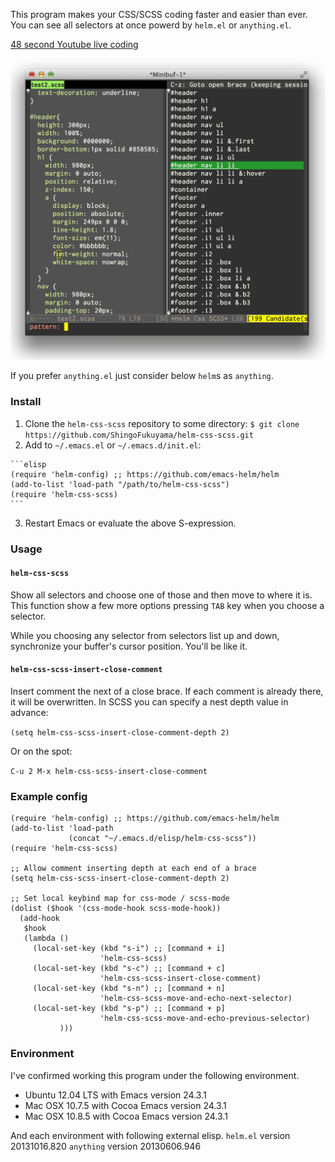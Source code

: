 This program makes your CSS/SCSS coding faster and easier than ever. You can see all selectors at once powerd by `helm.el` or `anything.el`. 

[48 second Youtube live coding](http://www.youtube.com/watch?v=25Fqi-4WL4o&feature=player_embedded)

![helm-css-scss](https://github.com/ShingoFukuyama/helm-css-scss/raw/master/image/helm-css-scss.png)

If you prefer `anything.el` just consider below `helm`s as `anything`.

### Install

  1. Clone the `helm-css-scss` repository to some directory:
    ```
    $ git clone https://github.com/ShingoFukuyama/helm-css-scss.git
    ```
  2. Add to `~/.emacs.el` or `~/.emacs.d/init.el`:

    ```elisp
    (require 'helm-config) ;; https://github.com/emacs-helm/helm
    (add-to-list 'load-path "/path/to/helm-css-scss")
    (require 'helm-css-scss)
    ```
  3. Restart Emacs or evaluate the above S-expression.

### Usage

#### `helm-css-scss`

Show all selectors and choose one of those and then move to where it is. This function show a few more options pressing `TAB` key when you choose a selector. 

While you choosing any selector from selectors list up and down, synchronize your buffer's cursor position. You'll be like it.


#### `helm-css-scss-insert-close-comment`

Insert comment the next of a close brace. If each comment is already there, it will be overwritten. 
In SCSS you can specify a nest depth value in advance: 

`(setq helm-css-scss-insert-close-comment-depth 2)` 

Or on the spot:

`C-u 2 M-x helm-css-scss-insert-close-comment`

### Example config

```elisp
(require 'helm-config) ;; https://github.com/emacs-helm/helm
(add-to-list 'load-path
             (concat "~/.emacs.d/elisp/helm-css-scss"))
(require 'helm-css-scss)

;; Allow comment inserting depth at each end of a brace
(setq helm-css-scss-insert-close-comment-depth 2)

;; Set local keybind map for css-mode / scss-mode
(dolist ($hook '(css-mode-hook scss-mode-hook))
  (add-hook
   $hook
   (lambda ()
     (local-set-key (kbd "s-i") ;; [command + i]
                    'helm-css-scss)
     (local-set-key (kbd "s-c") ;; [command + c]
                    'helm-css-scss-insert-close-comment)
     (local-set-key (kbd "s-n") ;; [command + n]
                    'helm-css-scss-move-and-echo-next-selector)
     (local-set-key (kbd "s-p") ;; [command + p]
                    'helm-css-scss-move-and-echo-previous-selector)
           )))
```

### Environment

I've confirmed working this program under the following environment.

* Ubuntu 12.04 LTS  with Emacs version 24.3.1
* Mac OSX 10.7.5 with Cocoa Emacs version 24.3.1
* Mac OSX 10.8.5 with Cocoa Emacs version 24.3.1

And each environment with following external elisp. 
`helm.el`  version 20131016.820 
`anything` version 20130606.946
